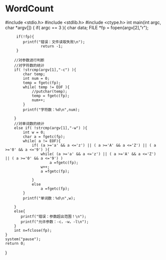 # WordCount
#include <stdio.h>
#include <stdlib.h>
#include <ctype.h>
int main(int argc, char *argv[])
{
    if( argc == 3 ){
        char data;
        FILE *fp = fopen(argv[2],"r");
         
         if(!fp){
            printf("错误：文件读取失败\n");
			        return -1;
         }     
		    
        //对参数进行判断
        //对字符数的统计 
        if( !strcmp(argv[1],"-c") ){
            char temp;
            int num = 0;
            temp = fgetc(fp);
            while( temp != EOF ){
                //putchar(temp);
                temp = fgetc(fp);
                num++;
            }
            printf("字符数：%d\n",num);
             
        }
        //对单词数的统计 
        else if( !strcmp(argv[1],"-w") ){
            int w = 0;
            char a = fgetc(fp);
            while( a != EOF){
                if( (a >='a' && a <='z') || ( a >='A' && a <='Z') || ( a >='0' && a <='9') ){
                    while( (a >='a' && a <='z') || ( a >='A' && a <='Z') || ( a >='0' && a <='9') )
                        a =fgetc(fp);
                    w++;
                    a =fgetc(fp);
                    
                }
                else
                    a =fgetc(fp);
            }
            printf("单词数：%d\n",w);
            
        }
        else{
           printf("错误：参数超出范围！\n");
           printf("允许参数：-c，-w，-l\n");
        }
        int n=fclose(fp);
    }
    system("pause");
    return 0;
}
